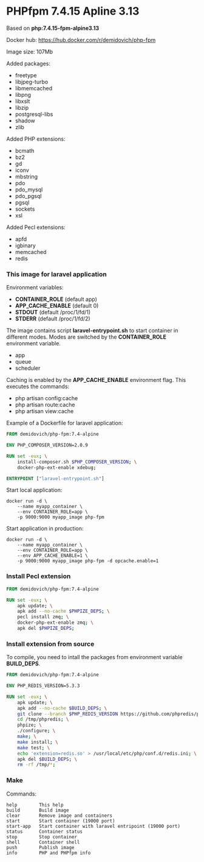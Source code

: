 # PHPfpm 7.4.15 Apline 3.13

Based on **php:7.4.15-fpm-alpine3.13**

Docker hub: https://hub.docker.com/r/demidovich/php-fpm

Image size: 107Mb

Added packages:

* freetype
* libjpeg-turbo
* libmemcached
* libpng
* libxslt
* libzip
* postgresql-libs
* shadow
* zlib

Added PHP extensions:

* bcmath
* bz2
* gd
* iconv
* mbstring
* pdo
* pdo_mysql
* pdo_pgsql
* pgsql
* sockets
* xsl

Added Pecl extensions:

* apfd
* igbinary
* memcached
* redis

### This image for laravel application

Environment variables:

* **CONTAINER_ROLE** (default app)
* **APP_CACHE_ENABLE** (default 0)
* **STDOUT** (default /proc/1/fd/1)
* **STDERR** (default /proc/1/fd/2)

The image contains script **laravel-entrypoint.sh** to start container in different modes. 
Modes are switched by the **CONTAINER_ROLE** environment variable.

* app
* queue
* scheduler

Caching is enabled by the **APP_CACHE_ENABLE** environment flag. This executes the commands:

* php artisan config:cache
* php artisan route:cache
* php artisan view:cache

Example of a Dockerfile for laravel application:

```dockerfile
FROM demidovich/php-fpm:7.4-alpine

ENV PHP_COMPOSER_VERSION=2.0.9

RUN set -eux; \
    install-composer.sh $PHP_COMPOSER_VERSION; \
    docker-php-ext-enable xdebug;

ENTRYPOINT ["laravel-entrypoint.sh"]
```

Start local application:

```shell
docker run -d \
    --name myapp_container \
    --env CONTAINER_ROLE=app \
    -p 9000:9000 myapp_image php-fpm
```

Start application in production:

```shell
docker run -d \
    --name myapp_container \
    --env CONTAINER_ROLE=app \
    --env APP_CACHE_ENABLE=1 \
    -p 9000:9000 myapp_image php-fpm -d opcache.enable=1
```

### Install Pecl extension

```dockerfile
FROM demidovich/php-fpm:7.4-alpine

RUN set -eux; \
    apk update; \
    apk add --no-cache $PHPIZE_DEPS; \
    pecl install zmq; \
    docker-php-ext-enable zmq; \
    apk del $PHPIZE_DEPS;
```

### Install extension from source

To compile, you need to intall the packages from environment variable **BUILD_DEPS**.

```dockerfile
FROM demidovich/php-fpm:7.4-alpine

ENV PHP_REDIS_VERSION=5.3.3

RUN set -eux; \
    apk update; \
    apk add --no-cache $BUILD_DEPS; \
    git clone --branch $PHP_REDIS_VERSION https://github.com/phpredis/phpredis /tmp/phpredis; \
    cd /tmp/phpredis; \
    phpize; \
    ./configure; \
    make; \
    make install; \
    make test; \
    echo 'extension=redis.so' > /usr/local/etc/php/conf.d/redis.ini; \
    apk del $BUILD_DEPS; \
    rm -rf /tmp/*;
```

### Make

Commands:

```
help        This help
build       Build image
clear       Remove image and containers
start       Start container (19000 port)
start-app   Start container with laravel entripoint (19000 port)
status      Container status
stop        Stop container
shell       Container shell
push        Publish image
info        PHP and PHPfpm info
```
